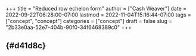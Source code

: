 +++
title = "Reduced row echelon form"
author = ["Cash Weaver"]
date = 2022-09-22T06:28:00-07:00
lastmod = 2022-11-04T15:16:44-07:00
tags = ["concept", "concept"]
categories = ["concept"]
draft = false
slug = "2b33e0aa-52e7-404b-90f0-34f6468389c0"
+++

##  {#d41d8c}
